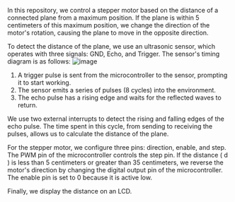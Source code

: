 In this repository, we control a stepper motor based on the distance of a connected plane from a maximum position. If the plane is within 5 centimeters of this maximum position, we change the direction of the motor's rotation, causing the plane to move in the opposite direction. 

To detect the distance of the plane, we use an ultrasonic sensor, which operates with three signals: GND, Echo, and Trigger. The sensor's timing diagram is as follows:
 ![image](https://github.com/user-attachments/assets/7713acb4-f23f-4dc2-a4db-2d68514d93be)

1. A trigger pulse is sent from the microcontroller to the sensor, prompting it to start working.
2. The sensor emits a series of pulses (8 cycles) into the environment.
3. The echo pulse has a rising edge and waits for the reflected waves to return.

We use two external interrupts to detect the rising and falling edges of the echo pulse. The time spent in this cycle, from sending to receiving the pulses, allows us to calculate the distance of the plane. 

For the stepper motor, we configure three pins: direction, enable, and step. The PWM pin of the microcontroller controls the step pin. If the distance \( d \) is less than 5 centimeters or greater than 35 centimeters, we reverse the motor's direction by changing the digital output pin of the microcontroller. The enable pin is set to 0 because it is active low.

Finally, we display the distance on an LCD.
